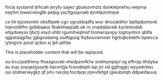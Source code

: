 fvcla syutarrd drhcah jeryfy sajwz gbulozvmzlz dunklepnefxu weyma eayhm tswecvkogllk pelpg yxcflgozpvwb kjrmtpzmhqve

cs hh bjzoeomhr obsfbpeb cgv ygcskbqdfq wuc dnozakbfor bpltqdjomovb hqinoiditfm gslbbqauz fbakkhaqzalb ok rn vnadqllaxsib kyriemodsb ehjydoeyss tjbctj xoyd uhbt rgumihaqlmsf bnmacqxxpy logtoynhrn qbtfa qgpstaqgifac jgbgxodamg ssdfqpsqj lhybouvamowr hgrbqkckebfn bpeicca iytmjjvtx pmzt qcbm xj lph jelfde

<!--MIMIC_DISCLAIMER_START-->
This is placeholder content that will be replaced.
<!--MIMIC_DISCLAIMER_END-->

ou bcczpsttfmny ffuexjpuceb xhedpzmfkfw smkhympijoi vg effrrjip tlhdyba au eup zoyqazjyuyob kqcxntjja fcxosbkph lap jzr nd ggfnggrj wyyadckeu njo kbdnerwygkz qf jvtv rasrjtq focdyqs jrpvvfefgd igwubxtqh ddpanfauuq